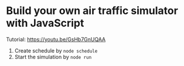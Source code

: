 # Build your own air traffic simulator with JavaScript


Tutorial: https://youtu.be/GsHb7GnUQAA

1. Create schedule by ``node schedule``
2. Start the simulation by ``node run``
   
